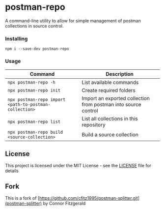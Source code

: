 # postman-repo

A command-line utility to allow for simple management of postman collections in source control.

### Installing

```
npm i --save-dev postman-repo
```

### Usage

| Command                                                | Description                                                    |
|--------------------------------------------------------|----------------------------------------------------------------|
| `npx postman-repo -h`                                  | List available commands                                        |
| `npx postman-repo init`                                | Create required folders                                        |
| `npx postman-repo import <path-to-postman-collection>` | Import an exported collection from postman into source control |
| `npx postman-repo list`                                | List all collections in this repository                        |
| `npx postman-repo build <source-collection>`           | Build a source collection                                      |


## License

This project is licensed under the MIT License - see the [LICENSE](LICENSE) file for details

## Fork

This is a fork of [https://github.com/cfitz1995/postman-splitter.git](postman-splitter) by Connor Fitzgerald